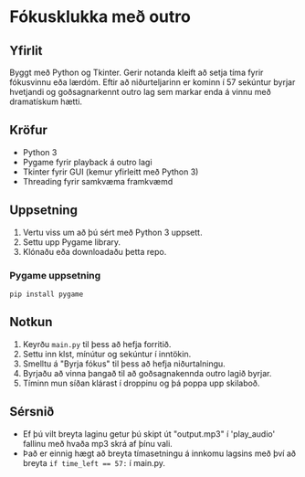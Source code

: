 # Fókusklukka með outro

## Yfirlit

Byggt með Python og Tkinter. Gerir notanda kleift að setja tíma fyrir fókusvinnu eða lærdóm. Eftir að niðurteljarinn er kominn í 57 sekúntur byrjar hvetjandi og goðsagnarkennt outro lag sem markar enda á vinnu með dramatískum hætti.

## Kröfur

- Python 3
- Pygame fyrir playback á outro lagi
- Tkinter fyrir GUI (kemur yfirleitt með Python 3)
- Threading fyrir samkvæma framkvæmd

## Uppsetning

1. Vertu viss um að þú sért með Python 3 uppsett.
2. Settu upp Pygame library.
3. Klónaðu eða downloadaðu þetta repo.

### Pygame uppsetning

`pip install pygame`

## Notkun

1. Keyrðu `main.py` til þess að hefja forritið.
2. Settu inn klst, mínútur og sekúntur í inntökin.
3. Smelltu á "Byrja fókus" til þess að hefja niðurtalningu.
4. Byrjaðu að vinna þangað til að goðsagnakennda outro lagið byrjar.
5. Tíminn mun síðan klárast í droppinu og þá poppa upp skilaboð.

## Sérsnið

- Ef þú vilt breyta laginu getur þú skipt út "output.mp3" í 'play_audio' fallinu með hvaða mp3 skrá af þínu vali.
- Það er einnig hægt að breyta tímasetningu á innkomu lagsins með því að breyta `if time_left == 57:` í main.py.
